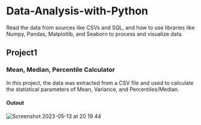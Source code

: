 # Data-Analysis-with-Python

Read the data from sources like CSVs and SQL, and how to use libraries like Numpy, Pandas, Matplotlib, and Seaborn to process and visualize data.

## Project1

### Mean, Median, Percentile Calculator

In this project, the data was extracted from a CSV file and used to calculate the statistical parameters of Mean, Variance, and Percentiles/Median.

#### Outout


![Screenshot 2023-05-13 at 20 19 44](https://github.com/Kinzali/Data-Analysis-with-Python/assets/121554533/5e3d03d1-a0a3-4cf6-868e-4fd50c0b8b44)
